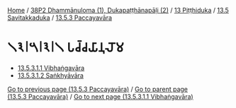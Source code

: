 
[Home](/) / [38P2 Dhammānuloma (1), Dukapaṭṭhānapāḷi (2)](../../...md) / [13 Piṭṭhiduka](../...md) / [13.5 Savitakkaduka](...md) / [13.5.3 Paccayavāra](../38P2/13/13.5/13.5.3.md)

# 𑁧𑁩𑁇𑁫𑁇𑁩𑁇𑁧 𑀧𑀘𑁆𑀘𑀬𑀸𑀦𑀼𑀮𑁄𑀫

* [13.5.3.1.1 Vibhaṅgavāra](13.5.3.1/13.5.3.1.1.md)
* [13.5.3.1.2 Saṅkhyāvāra](13.5.3.1/13.5.3.1.2.md)

[Go to previous page (13.5.3 Paccayavāra)](../38P2/13/13.5/13.5.3.md) / [Go to parent page (13.5.3 Paccayavāra)](../38P2/13/13.5/13.5.3.md) / [Go to next page (13.5.3.1.1 Vibhaṅgavāra)](13.5.3.1/13.5.3.1.1.md)



